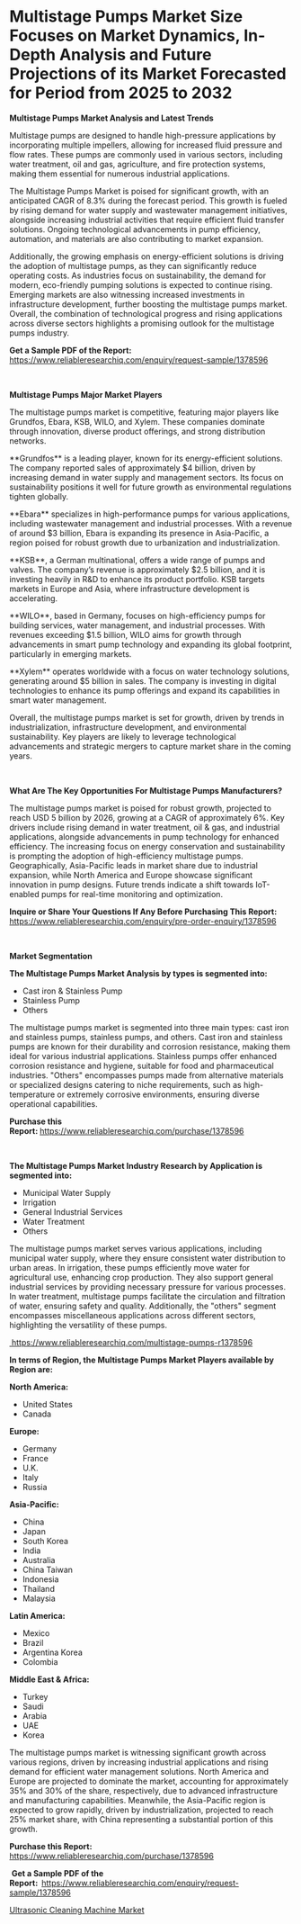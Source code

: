 <p><h1>Multistage Pumps Market Size Focuses on Market Dynamics, In-Depth Analysis and Future Projections of its Market Forecasted for Period from 2025 to 2032</h1></p><p><strong>Multistage Pumps Market Analysis and Latest Trends</strong></p>
<p><p>Multistage pumps are designed to handle high-pressure applications by incorporating multiple impellers, allowing for increased fluid pressure and flow rates. These pumps are commonly used in various sectors, including water treatment, oil and gas, agriculture, and fire protection systems, making them essential for numerous industrial applications.</p><p>The Multistage Pumps Market is poised for significant growth, with an anticipated CAGR of 8.3% during the forecast period. This growth is fueled by rising demand for water supply and wastewater management initiatives, alongside increasing industrial activities that require efficient fluid transfer solutions. Ongoing technological advancements in pump efficiency, automation, and materials are also contributing to market expansion. </p><p>Additionally, the growing emphasis on energy-efficient solutions is driving the adoption of multistage pumps, as they can significantly reduce operating costs. As industries focus on sustainability, the demand for modern, eco-friendly pumping solutions is expected to continue rising. Emerging markets are also witnessing increased investments in infrastructure development, further boosting the multistage pumps market. Overall, the combination of technological progress and rising applications across diverse sectors highlights a promising outlook for the multistage pumps industry.</p></p>
<p><strong>Get a Sample PDF of the Report:&nbsp;</strong> <a href="https://www.reliableresearchiq.com/enquiry/request-sample/1378596?utm_campaign=1870&utm_medium=2&utm_source=Github&utm_content=ia&utm_term=16022025&utm_id=multistage-pumps">https://www.reliableresearchiq.com/enquiry/request-sample/1378596</a></p>
<p>&nbsp;</p>
<p><strong>Multistage Pumps Major Market Players</strong></p>
<p><p>The multistage pumps market is competitive, featuring major players like Grundfos, Ebara, KSB, WILO, and Xylem. These companies dominate through innovation, diverse product offerings, and strong distribution networks.</p><p>**Grundfos** is a leading player, known for its energy-efficient solutions. The company reported sales of approximately $4 billion, driven by increasing demand in water supply and management sectors. Its focus on sustainability positions it well for future growth as environmental regulations tighten globally.</p><p>**Ebara** specializes in high-performance pumps for various applications, including wastewater management and industrial processes. With a revenue of around $3 billion, Ebara is expanding its presence in Asia-Pacific, a region poised for robust growth due to urbanization and industrialization.</p><p>**KSB**, a German multinational, offers a wide range of pumps and valves. The company’s revenue is approximately $2.5 billion, and it is investing heavily in R&D to enhance its product portfolio. KSB targets markets in Europe and Asia, where infrastructure development is accelerating.</p><p>**WILO**, based in Germany, focuses on high-efficiency pumps for building services, water management, and industrial processes. With revenues exceeding $1.5 billion, WILO aims for growth through advancements in smart pump technology and expanding its global footprint, particularly in emerging markets.</p><p>**Xylem** operates worldwide with a focus on water technology solutions, generating around $5 billion in sales. The company is investing in digital technologies to enhance its pump offerings and expand its capabilities in smart water management.</p><p>Overall, the multistage pumps market is set for growth, driven by trends in industrialization, infrastructure development, and environmental sustainability. Key players are likely to leverage technological advancements and strategic mergers to capture market share in the coming years.</p></p>
<p>&nbsp;</p>
<p><strong>What Are The Key Opportunities For Multistage Pumps Manufacturers?</strong></p>
<p><p>The multistage pumps market is poised for robust growth, projected to reach USD 5 billion by 2026, growing at a CAGR of approximately 6%. Key drivers include rising demand in water treatment, oil & gas, and industrial applications, alongside advancements in pump technology for enhanced efficiency. The increasing focus on energy conservation and sustainability is prompting the adoption of high-efficiency multistage pumps. Geographically, Asia-Pacific leads in market share due to industrial expansion, while North America and Europe showcase significant innovation in pump designs. Future trends indicate a shift towards IoT-enabled pumps for real-time monitoring and optimization.</p></p>
<p><strong>Inquire or Share Your Questions If Any Before Purchasing This Report:</strong> <a href="https://www.reliableresearchiq.com/enquiry/pre-order-enquiry/1378596?utm_campaign=1870&utm_medium=2&utm_source=Github&utm_content=ia&utm_term=16022025&utm_id=multistage-pumps">https://www.reliableresearchiq.com/enquiry/pre-order-enquiry/1378596</a></p>
<p>&nbsp;</p>
<p><strong>Market Segmentation</strong></p>
<p><strong>The Multistage Pumps Market Analysis by types is segmented into:</strong></p>
<p><ul><li>Cast iron & Stainless Pump</li><li>Stainless Pump</li><li>Others</li></ul></p>
<p><p>The multistage pumps market is segmented into three main types: cast iron and stainless pumps, stainless pumps, and others. Cast iron and stainless pumps are known for their durability and corrosion resistance, making them ideal for various industrial applications. Stainless pumps offer enhanced corrosion resistance and hygiene, suitable for food and pharmaceutical industries. "Others" encompasses pumps made from alternative materials or specialized designs catering to niche requirements, such as high-temperature or extremely corrosive environments, ensuring diverse operational capabilities.</p></p>
<p><strong>Purchase this Report:&nbsp;</strong><a href="https://www.reliableresearchiq.com/purchase/1378596?utm_campaign=1870&utm_medium=2&utm_source=Github&utm_content=ia&utm_term=16022025&utm_id=multistage-pumps">https://www.reliableresearchiq.com/purchase/1378596</a></p>
<p>&nbsp;</p>
<p><strong>The Multistage Pumps Market Industry Research by Application is segmented into:</strong></p>
<p><ul><li>Municipal Water Supply</li><li>Irrigation</li><li>General Industrial Services</li><li>Water Treatment</li><li>Others</li></ul></p>
<p><p>The multistage pumps market serves various applications, including municipal water supply, where they ensure consistent water distribution to urban areas. In irrigation, these pumps efficiently move water for agricultural use, enhancing crop production. They also support general industrial services by providing necessary pressure for various processes. In water treatment, multistage pumps facilitate the circulation and filtration of water, ensuring safety and quality. Additionally, the "others" segment encompasses miscellaneous applications across different sectors, highlighting the versatility of these pumps.</p></p>
<p><a href="https://www.reliableresearchiq.com/multistage-pumps-r1378596?utm_campaign=1870&utm_medium=2&utm_source=Github&utm_content=ia&utm_term=16022025&utm_id=multistage-pumps">&nbsp;https://www.reliableresearchiq.com/multistage-pumps-r1378596</a></p>
<p><strong>In terms of Region, the Multistage Pumps Market Players available by Region are:</strong></p>
<p>
    <p> <strong> North America: </strong>
        <ul>
            <li>United States</li>
            <li>Canada</li>
        </ul>
        </p> 
    <p> <strong> Europe: </strong>
        <ul>
            <li>Germany</li>
            <li>France</li>
            <li>U.K.</li>
            <li>Italy</li>
            <li>Russia</li>
        </ul>
        </p> 
    <p> <strong> Asia-Pacific: </strong>
        <ul>
            <li>China</li>
            <li>Japan</li>
            <li>South Korea</li>
            <li>India</li>
            <li>Australia</li>
            <li>China Taiwan</li>
            <li>Indonesia</li>
            <li>Thailand</li>
            <li>Malaysia</li>
        </ul>
        </p> 
    <p> <strong> Latin America: </strong>
        <ul>
            <li>Mexico</li>
            <li>Brazil</li>
            <li>Argentina Korea</li>
            <li>Colombia</li>
        </ul>
        </p> 
    <p> <strong> Middle East & Africa: </strong>
        <ul>
            <li>Turkey</li>
            <li>Saudi</li>
            <li>Arabia</li>
            <li>UAE</li>
            <li>Korea</li>
        </ul>
    </p>
    </p>
<p><p>The multistage pumps market is witnessing significant growth across various regions, driven by increasing industrial applications and rising demand for efficient water management solutions. North America and Europe are projected to dominate the market, accounting for approximately 35% and 30% of the share, respectively, due to advanced infrastructure and manufacturing capabilities. Meanwhile, the Asia-Pacific region is expected to grow rapidly, driven by industrialization, projected to reach 25% market share, with China representing a substantial portion of this growth.</p></p>
<p><strong>Purchase this Report: </strong><a href="https://www.reliableresearchiq.com/purchase/1378596?utm_campaign=1870&utm_medium=2&utm_source=Github&utm_content=ia&utm_term=16022025&utm_id=multistage-pumps">https://www.reliableresearchiq.com/purchase/1378596</a></p>
<p>&nbsp;<strong>Get a Sample PDF of the Report:&nbsp;&nbsp;</strong><a href="https://www.reliableresearchiq.com/enquiry/request-sample/1378596?utm_campaign=1870&utm_medium=2&utm_source=Github&utm_content=ia&utm_term=16022025&utm_id=multistage-pumps">https://www.reliableresearchiq.com/enquiry/request-sample/1378596</a></p>
<p><strong></strong></p>
<p><p><a href="https://github.com/unkelummaru8/Market-Research-Report-List-1/blob/main/ultrasonic-cleaning-machine-market.md?utm_campaign=1870&utm_medium=2&utm_source=Github&utm_content=ia&utm_term=16022025&utm_id=multistage-pumps">Ultrasonic Cleaning Machine Market</a></p></p>